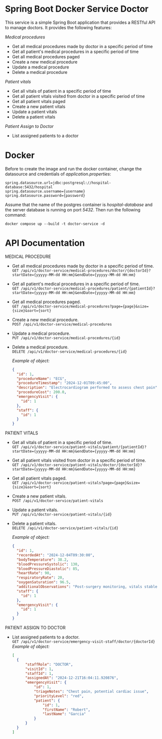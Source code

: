 Spring Boot Docker Service Doctor
==========================
This service is a simple Spring Boot application that provides a RESTful API to manage doctors.
It provides the following features:

_Medical procedures_
- Get all medical procedures made by doctor in a specific period of time
- Get all patient's medical procedures in a specific period of time
- Get all medical procedures paged
- Create a new medical procedure
- Update a medical procedure
- Delete a medical procedure

_Patient vitals_
- Get all vitals of patient in a specific period of time
- Get all patient vitals visited from doctor in a specific period of time
- Get all patient vitals paged
- Create a new patient vitals
- Update a patient vitals
- Delete a patient vitals

_Patient Assign to Doctor_
- List assigned patients to a doctor

Docker
========
Before to create the image and run the docker container, change the datasource and credentials of _application.properties_:
```
spring.datasource.url=jdbc:postgresql://hospital-database:5432/hospital
spring.datasource.username={username}
spring.datasource.password={password}
```
Assume that the name of the postgres container is *hospital-database* and the server database is running on port *5432*.
Then run the following command:
```
docker compose up --build -t doctor-service -d
```

API Documentation
========
MEDICAL PROCEDURE
- Get all medical procedures made by doctor in a specific period of time.<br/>
`GET /api/v1/doctor-service/medical-procedures/doctor/{doctorId}?startDate={yyyyy-MM-dd HH:mm}&endDate={yyyyy-MM-dd HH:mm}`
- Get all patient's medical procedures in a specific period of time.<br/>
`GET /api/v1/doctor-service/medical-procedures/patient/{patientId}?startDate={yyyyy-MM-dd HH:mm}&endDate={yyyyy-MM-dd HH:mm}`
- Get all medical procedures paged.<br/>
`GET /api/v1/doctor-service/medical-procedures?page={page}&size={size}&sort={sort}`
- Create a new medical procedure.<br/>
`POST /api/v1/doctor-service/medical-procedures`
- Update a medical procedure.<br/>
`PUT /api/v1/doctor-service/medical-procedures/{id}`
- Delete a medical procedure.<br/>
`DELETE /api/v1/doctor-service/medical-procedures/{id}`

  _Example of object:_
    ```json
    {
      "id": 1,
      "procedureName": "ECG",
      "procedureTimestamp": "2024-12-01T09:45:00",
      "description": "Electrocardiogram performed to assess chest pain",
      "procedureCost": 200.0,
      "emergencyVisit": {
        "id": 1
      },
      "staff": {
        "id": 1
      }
    }
    ```

PATIENT VITALS
- Get all vitals of patient in a specific period of time.<br/>
`GET /api/v1/doctor-service/patient-vitals/patient/{patientId}?startDate={yyyyy-MM-dd HH:mm}&endDate={yyyyy-MM-dd HH:mm}`
- Get all patient vitals visited from doctor in a specific period of time.<br/>
`GET /api/v1/doctor-service/patient-vitals/doctor/{doctorId}?startDate={yyyyy-MM-dd HH:mm}&endDate={yyyyy-MM-dd HH:mm}`
- Get all patient vitals paged.<br/>
`GET /api/v1/doctor-service/patient-vitals?page={page}&size={size}&sort={sort}`
- Create a new patient vitals.<br/>
`POST /api/v1/doctor-service/patient-vitals`
- Update a patient vitals.<br/>
`PUT /api/v1/doctor-service/patient-vitals/{id}`
- Delete a patient vitals.<br/>
`DELETE /api/v1/doctor-service/patient-vitals/{id}`

  _Example of object:_
  ```json
  {
    "id": 1,
    "recordedAt": "2024-12-04T09:30:00",
    "bodyTemperature": 38.2,
    "bloodPressureSystolic": 130,
    "bloodPressureDiastolic": 85,
    "heartRate": 90,
    "respiratoryRate": 20,
    "oxygenSaturation": 96.5,
    "additionalObservations": "Post-surgery monitoring, vitals stable",
    "staff": {
      "id": 1
    },
    "emergencyVisit": {
      "id": 1
    }
  }
  ```
PATIENT ASSIGN TO DOCTOR
- List assigned patients to a doctor.<br/>
`GET /api/v1/doctor-service/emergency-visit-staff/doctor/{doctorId}`
  _Example of object:_
  ```json
  [
    {
        "staffRole": "DOCTOR",
        "visitId": 1,
        "staffId": 1,
        "assignedAt": "2024-12-21T16:04:11.920876",
        "emergencyVisit": {
            "id": 1,
            "triageNotes": "Chest pain, potential cardiac issue",
            "priorityLevel": "red",
            "patient": {
                "id": 1,
                "firstName": "Robert",
                "lastName": "Garcia"
            }
        }
    }
  ]
  ```